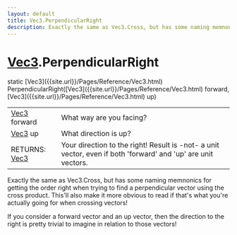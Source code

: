 ```yaml
---
layout: default
title: Vec3.PerpendicularRight
description: Exactly the same as Vec3.Cross, but has some naming memnonics for getting the order right when trying to find a perpendicular vector using the cross product. This'll also make it more obvious to read if that's what you're actually going for when crossing vectors!  If you consider a forward vector and an up vector, then the direction to the right is pretty trivial to imagine in relation to those vectors!
---
```

# [Vec3]({{site.url}}/Pages/Reference/Vec3.html).PerpendicularRight

<div class='signature' markdown='1'>
static [Vec3]({{site.url}}/Pages/Reference/Vec3.html) PerpendicularRight([Vec3]({{site.url}}/Pages/Reference/Vec3.html) forward, [Vec3]({{site.url}}/Pages/Reference/Vec3.html) up)
</div>

|  |  |
|--|--|
|[Vec3]({{site.url}}/Pages/Reference/Vec3.html) forward|What way are you facing?|
|[Vec3]({{site.url}}/Pages/Reference/Vec3.html) up|What direction is up?|
|RETURNS: [Vec3]({{site.url}}/Pages/Reference/Vec3.html)|Your direction to the right! Result is -not- a unit vector, even if both 'forward' and 'up' are unit vectors.|

Exactly the same as Vec3.Cross, but has some naming
memnonics for getting the order right when trying to find a
perpendicular vector using the cross product. This'll also make
it more obvious to read if that's what you're actually going for
when crossing vectors!

If you consider a forward vector and an up vector, then the
direction to the right is pretty trivial to imagine in relation
to those vectors!



